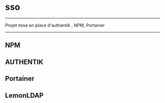 # sso

---

Projet mise en place d'authentik , NPM, Portainer


---

## NPM

## AUTHENTIK

## Portainer

## LemonLDAP
